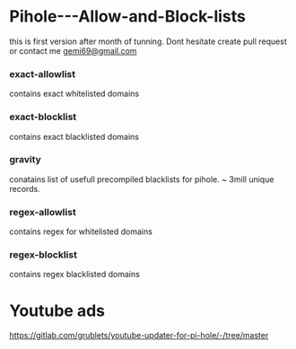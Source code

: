 # Pihole---Allow-and-Block-lists
this is first version after month of tunning.
Dont hesitate create pull request or contact me gemi69@gmail.com

### exact-allowlist
contains exact whitelisted domains

### exact-blocklist
contains exact blacklisted domains

### gravity
conatains list of usefull precompiled blacklists for pihole.  ~ 3mill unique records.

### regex-allowlist
contains regex for whitelisted domains

### regex-blocklist
contains regex blacklisted domains

# Youtube ads 
https://gitlab.com/grublets/youtube-updater-for-pi-hole/-/tree/master
